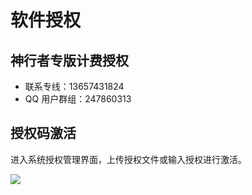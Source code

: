 # 软件授权


## 神行者专版计费授权

- 联系专线：13657431824
- QQ 用户群组：247860313


## 授权码激活

进入系统授权管理界面，上传授权文件或输入授权进行激活。

![](http://static.toughcloud.net/toughsms/tc_20180517194353_32.png)


